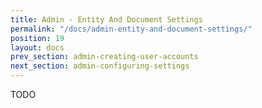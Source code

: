 ```yaml
---
title: Admin - Entity And Document Settings
permalink: "/docs/admin-entity-and-document-settings/"
position: 19
layout: docs
prev_section: admin-creating-user-accounts
next_section: admin-configuring-settings
---
```


TODO

